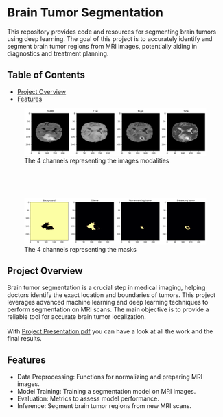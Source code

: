 # Brain Tumor Segmentation

This repository provides code and resources for segmenting brain tumors using deep learning. The goal of this project is to accurately identify and segment brain tumor regions from MRI images, potentially aiding in diagnostics and treatment planning.

## Table of Contents
- [Project Overview](#Project-Overview)
- [Features](#Features)

<figure>
<img src="/DATA/channels.png" alt="Channels Image"/>
<figure-caption>The 4 channels representing the images modalities</figure-caption>
</figure>

</br> </br> </br>

<figure>
<img src="/DATA/masks.png" alt="Channels Image"/>
<figure-caption>The 4 channels representing the masks</figure-caption>
</figure>



## Project Overview

Brain tumor segmentation is a crucial step in medical imaging, helping doctors identify the exact location and boundaries of tumors. This project leverages advanced machine learning and deep learning techniques to perform segmentation on MRI scans. 
The main objective is to provide a reliable tool for accurate brain tumor localization. \
\
With [Project Presentation.pdf](/Project_Presentation.pdf)  you can have a look at all the work and the final results.

## Features

- Data Preprocessing: Functions for normalizing and preparing MRI images.
- Model Training: Training a segmentation model on MRI images.
- Evaluation: Metrics to assess model performance.
- Inference: Segment brain tumor regions from new MRI scans.


